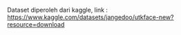 Dataset diperoleh dari kaggle, link : https://www.kaggle.com/datasets/jangedoo/utkface-new?resource=download

